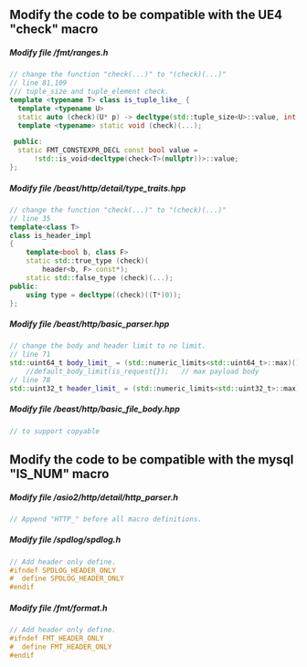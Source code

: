 ## Modify the code to be compatible with the UE4 "check" macro

##### Modify file /fmt/ranges.h
```c++
// change the function "check(...)" to "(check)(...)"
// line 81,109
/// tuple_size and tuple_element check.
template <typename T> class is_tuple_like_ {
  template <typename U>
  static auto (check)(U* p) -> decltype(std::tuple_size<U>::value, int());
  template <typename> static void (check)(...);

 public:
  static FMT_CONSTEXPR_DECL const bool value =
      !std::is_void<decltype(check<T>(nullptr))>::value;
};
```

##### Modify file /beast/http/detail/type_traits.hpp
```c++
// change the function "check(...)" to "(check)(...)"
// line 35
template<class T>
class is_header_impl
{
    template<bool b, class F>
    static std::true_type (check)(
        header<b, F> const*);
    static std::false_type (check)(...);
public:
    using type = decltype((check)((T*)0));
};
```

##### Modify file /beast/http/basic_parser.hpp
```c++
// change the body and header limit to no limit.
// line 71
std::uint64_t body_limit_ = (std::numeric_limits<std::uint64_t>::max)();
    //default_body_limit(is_request{});   // max payload body
// line 78
std::uint32_t header_limit_ = (std::numeric_limits<std::uint32_t>::max)();     // max header size
```

##### Modify file /beast/http/basic_file_body.hpp
```c++
// to support copyable
```

## Modify the code to be compatible with the mysql "IS_NUM" macro

##### Modify file /asio2/http/detail/http_parser.h
```c++
// Append "HTTP_" before all macro definitions.
```

##### Modify file /spdlog/spdlog.h
```c++
// Add header only define.
#ifndef SPDLOG_HEADER_ONLY
#  define SPDLOG_HEADER_ONLY
#endif
```

##### Modify file /fmt/format.h
```c++
// Add header only define.
#ifndef FMT_HEADER_ONLY
#  define FMT_HEADER_ONLY
#endif
```
